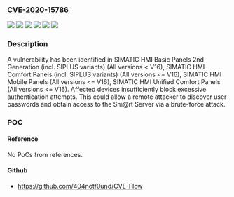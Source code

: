 ### [CVE-2020-15786](https://cve.mitre.org/cgi-bin/cvename.cgi?name=CVE-2020-15786)
![](https://img.shields.io/static/v1?label=Product&message=SIMATIC%20HMI%20Basic%20Panels%202nd%20Generation%20(incl.%20SIPLUS%20variants)&color=blue)
![](https://img.shields.io/static/v1?label=Product&message=SIMATIC%20HMI%20Comfort%20Panels%20(incl.%20SIPLUS%20variants)&color=blue)
![](https://img.shields.io/static/v1?label=Product&message=SIMATIC%20HMI%20Mobile%20Panels&color=blue)
![](https://img.shields.io/static/v1?label=Product&message=SIMATIC%20HMI%20Unified%20Comfort%20Panels&color=blue)
![](https://img.shields.io/static/v1?label=Version&message=n%2Fa&color=blue)
![](https://img.shields.io/static/v1?label=Vulnerability&message=CWE-307%3A%20Improper%20Restriction%20of%20Excessive%20Authentication%20Attempts&color=brighgreen)

### Description

A vulnerability has been identified in SIMATIC HMI Basic Panels 2nd Generation (incl. SIPLUS variants) (All versions < V16), SIMATIC HMI Comfort Panels (incl. SIPLUS variants) (All versions <= V16), SIMATIC HMI Mobile Panels (All versions <= V16), SIMATIC HMI Unified Comfort Panels (All versions <= V16). Affected devices insufficiently block excessive authentication attempts. This could allow a remote attacker to discover user passwords and obtain access to the Sm@rt Server via a brute-force attack.

### POC

#### Reference
No PoCs from references.

#### Github
- https://github.com/404notf0und/CVE-Flow

